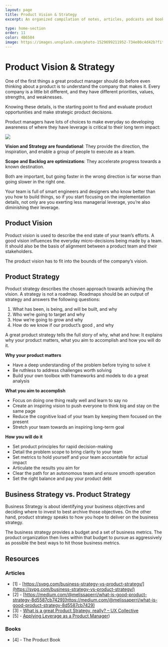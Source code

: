 ```yaml
---
layout: page
title: Product Vision & Strategy 
excerpt: An organized compilation of notes, articles, podcasts and books.

type: home-section
order: 11
color: 4B6584
image: https://images.unsplash.com/photo-1529699211952-734e80c4d42b?fit=crop&w=300&q=80
---
```


# Product Vision & Strategy 

One of the first things a great product manager should do before even thinking about a product is to understand the company that makes it. Every company is a little bit different, and they have different priorities, values, strengths, and weaknesses. 

Knowing these details, is the starting point to find and evaluate product opportunities and make strategic product decisions.

Product managers have lots of choices to make everyday so developing awareness of where they have leverage is critical to their long term impact:

<div class="img">
  
  ![](images/product_vision_and_strategy_pyramid.png)

</div>

**Vision and Strategy are foundational**: They provide the direction, the inspiration, and enable a group of people to execute as a team.

**Scope and Backlog are optimizations**: They accelerate progress towards a known destination.

Both are important, but going faster in the wrong direction is far worse than going slower in the right one.

Your team is full of smart engineers and designers who know better than you how to build things, so if you start focusing on the implementation details, not only are you exerting less managerial leverage, you’re also diminishing their leverage.

## Product Vision

Product vision is used to describe the end state of your team’s efforts. A good vision influences the everyday micro-decisions being made by a team. It should also be the basis of alignment between a product team and their stakeholders.

The product vision has to fit into the bounds of the company’s vision.

## Product Strategy

Product strategy describes the chosen approach towards achieving the vision. A strategy is not a roadmap. Roadmaps should be an output of strategy and answers the following questions: 

1. What has been, is being, and will be built, and why
2. Who we’re going to target and why
3. How we’re going to grow and why
4. How do we know if our product’s good , and why

A great product strategy tells the full story of why, what and how: It explains why your product matters, what you aim to accomplish and how you will do it.

**Why your product matters**
- Have a deep understanding of the problem before trying to solve it
- Be ruthless to address challenges worth solving
- Build your own toolbox with frameworks and models to do a great analysis

**What you aim to accomplish**
- Focus on doing one thing really well and learn to say no
- Create an inspiring vision to push everyone to think big and stay on the same page
- Reduce the cognitive load of your team by keeping them focused on the present
- Stretch your team towards an inspiring long-term goal

**How you will do it**
- Set product principles for rapid decision-making
- Detail the problem scope to bring clarity to your team
- Set metrics to hold yourself and your team accountable for actual impact
- Articulate the results you aim for
- Clear the path for an autonomous team and ensure smooth operation
- Set the right balance and pay your product debt

## Business Strategy vs. Product Strategy

Business Strategy is about identifying your business objectives and deciding where to invest to best archive those objectives. On the other hand, product strategy speaks to how you hope to deliver on the business strategy.

The business strategy provides a budget and a set of business metrics. The product organization then lives within that budget to pursue as aggressively as possible the best ways to hit those business metrics.

## Resources
### Articles
- [1] -  [https://svpg.com/business-strategy-vs-product-strategy/](https://svpg.com/business-strategy-vs-product-strategy/) 
- [2] - [https://medium.com/@melissaperri/what-is-good-product-strategy-8d5587cb7429](https://medium.com/@melissaperri/what-is-good-product-strategy-8d5587cb7429) 
- [3] - [What is a great Product Strategy, really? – UX Collective](https://uxdesign.cc/what-is-a-great-product-strategy-really-d22b14d54e8)
- [5] - [Applying Leverage as a Product Manager](https://blackboxofpm.com/applying-leverage-as-a-product-manager-ffad4a99db24))

### Books
- [4] - The Product Book